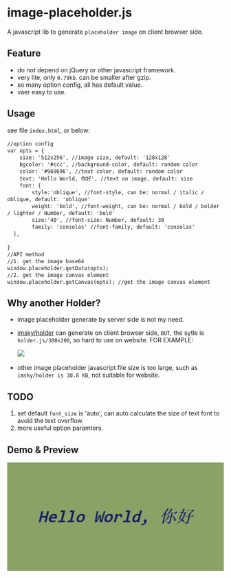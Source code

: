 # image-placeholder.js

A javascript lib to generate `placeholder image` on client browser side.


## Feature

 - do not depend on jQuery or other javascript framework.
 - very lite, only `0.79kb`. can be smaller after gzip.
 - so many option config, all has default value.
 - vaer easy to use.


## Usage

see file `index.html`, or below:
	
	//option config
	var opts = {
      	size: '512x256', //image size, default: '128x128'
		bgcolor: '#ccc', //background-color, default: random color
		color: '#969696', //text color, default: random color
		text: 'Hello World, 你好', //text on image, default: size
      	font: {
        	style:'oblique', //font-style, can be: normal / italic / oblique, default: 'oblique'
			weight: 'bold', //font-weight, can be: normal / bold / bolder / lighter / Number, default: 'bold'
        	size:'40', //font-size: Number, default: 30
			family: 'consolas' //font-family, default: 'consolas'
      },
      
    }
	//API method
	//1. get the image base64 
	window.placeholder.getData(opts); 
	//2. get the image canvas element
	window.placeholder.getCanvas(opts); //get the image canvas element


## Why another Holder?

 - image placeholder generate by server side is not my need.
 - [imsky/holder](https://github.com/imsky/holder) can generate on client browser side, `BUT`, the sytle is `holder.js/300x200`, so hard to use on website. FOR EXAMPLE:


	<img src="the-origin-image.png" onerror="img_not_exist(this)" /> 
	
	<script type="text/javascript">
		function img_not_exist(obj) {
			obj.src="xxxooo"; //TOOD: use image placehoder
			obj.onerror = null;
		}
	</script>


 - other image placeholder javascript file size is too large, such as `imsky/holder is 30.8 KB`, not suitable for website.


## TODO

1. set default `font_size` is 'auto', can auto calculate the size of text font to avoid the text overflow.
2. more useful option paramters.

## Demo & Preview

![screenshot.png](screenshot.png)

